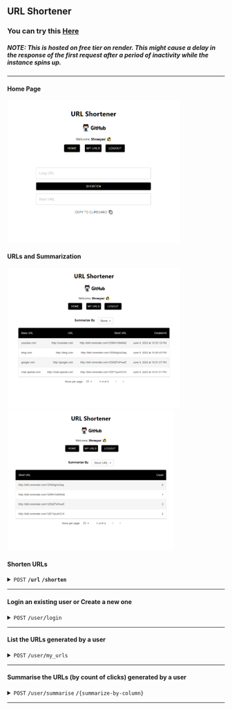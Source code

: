 ## **URL Shortener**


### **You can try this [Here](https://bitrl.onrender.com/)**
##### NOTE: This is hosted on free tier on render. This might cause a delay in the response of the first request after a period of inactivity while the instance spins up.

------------------------------------------------------------------------------------------
#### **Home Page**
<img src="https://github.com/Shraeyas/url-shortener/raw/main/images/home.png" alt="drawing" width="400"/>

#### **URLs and Summarization**
<img src="https://github.com/Shraeyas/url-shortener/raw/main/images/urls.png" alt="drawing" width="400"/>
<img src="https://github.com/Shraeyas/url-shortener/raw/main/images/summarized.png" alt="drawing" width="386"/>

#### Shorten URLs

<details>
 <summary><code>POST</code> <code><b>/url</b></code> <code><b>/shorten</b></code></summary>

##### Parameters

> | name              |  type     | data type      | description                         |
> |-------------------|-----------|----------------|-------------------------------------|
> | `url`             |  required | string         | The URL to be shortened             |

##### Headers

> | name                  |  type     | data type               | description                                                           |
> |-----------------------|-----------|-------------------------|-----------------------------------------------------------------------|
> | Authorization         |  optional | Bearer                  | Bearer token returned by the login API. If authenticated, the URLs will be logged against the user and can be retrieved later                                |

##### Response Body

> ```javascript
>  {
>     "success": true,
>     "short_url": "http://localhost:5000/EshTLkMTxHT482mr"
>  }
> ```

##### Example cURL

> ```javascript
>  curl -L 'http://localhost:5000/url/shorten' -H 'Content-Type: application/json' -d '{ "url": "https://google.com"}'
> ```

</details>

------------------------------------------------------------------------------------------

#### Login an existing user or Create a new one

<details>
 <summary><code>POST</code> <code><b>/</b></code><code>user</code><code><b>/</b></code><code>login</code> </summary>

##### Request Body

> | name                  |  type     | data type               | description                                                           |
> |-----------------------|-----------|-------------------------|-----------------------------------------------------------------------|
> | google_oauth_sub      |  required | string                  | Unique identifier returned from Google Oauth                          |


##### Response Body

> ```javascript
>  {
>     "token": "JWT",
>     "new_user": false
>  }
> ```

##### Example cURL

> ```javascript
>  curl -L 'http://localhost:5000/user/login' -H 'Content-Type: application/json' -d '{ "google_oauth_sub": "1234567890", }'
> ```



</details>

------------------------------------------------------------------------------------------

#### List the URLs generated by a user

<details>
 <summary><code>POST</code> <code><b>/</b></code><code>user</code><code><b>/</b></code><code>my_urls</code> </summary>

##### Request Body

> None

##### Headers

> | name                  |  type     | data type               | description                                                           |
> |-----------------------|-----------|-------------------------|-----------------------------------------------------------------------|
> | Authorization         |  required | Bearer                  | Bearer token returned by the login API                                |



##### Response Body

> ```javascript
>  [
>     {
>         "base_url": "google.com",
>         "url": "http://google.com",
>         "short_url": "http://127.0.0.1:5000/EseKyBGvpFcwZlTQ",
>         "createdAt": "2023-06-09T06:25:08.202Z"
>     },
>     {
>         "base_url": "bing.com",
>         "url": "http://bing.com",
>         "short_url": "http://127.0.0.1:5000/EsfizntxJ1G2rt4f",
>         "createdAt": "2023-06-09T07:58:06.851Z"
>     },
>  ]
> ```

##### Example cURL

> ```javascript
>  curl -L -X POST 'http://localhost:5000/user/my_urls' -H 'Authorization: Bearer <Bearer Token>' -d ''
> ```

</details>


------------------------------------------------------------------------------------------

#### Summarise the URLs (by count of clicks) generated by a user

<details>
 <summary><code>POST</code> <code><b>/</b></code><code>user</code><code><b>/</b></code><code>summarise</code> <code><b>/</b></code><code>{summarize-by-column}</code> </summary>

##### Request Body

> None

##### Headers

> | name                  |  type     | data type               | description                                                           |
> |-----------------------|-----------|-------------------------|-----------------------------------------------------------------------|
> | Authorization         |  required | Bearer                  | Bearer token returned by the login API                                |



##### Response Body

> ```javascript
>  [
>     {
>         "base_url": "google.com",
>         "count": 4
>     }, {
>         "base_url": "bing.com",
>         "count": 4
>     }, {
>         "base_url": "chat.openai.com",
>         "count": 4
>     }
>  ]
> ```

##### Example cURL

> ```javascript
>  curl -L -X POST 'http://localhost:5000/user/my_urls' -H 'Authorization: Bearer <Bearer Token>' -d ''
> ```

</details>




------------------------------------------------------------------------------------------

